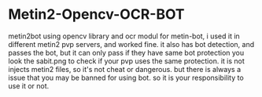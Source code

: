# Metin2-Opencv-OCR-BOT
metin2bot using opencv library and ocr modul
for metin-bot, i used it in different metin2 pvp servers, and worked fine.
it also has bot detection, and passes the bot, but it can only pass if they have same bot protection
you look the sabit.png to check if your pvp uses the same protection.
it is not injects metin2 files, so it's not cheat or dangerous.
but there is always a issue that you may be banned for using bot.
so it is your responsibility to use it or not.
